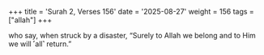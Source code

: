 +++
title = 'Surah 2, Verses 156'
date = '2025-08-27'
weight = 156
tags = ["allah"]
+++

who say, when struck by a disaster, “Surely to Allah we belong and to Him we will ˹all˺ return.”